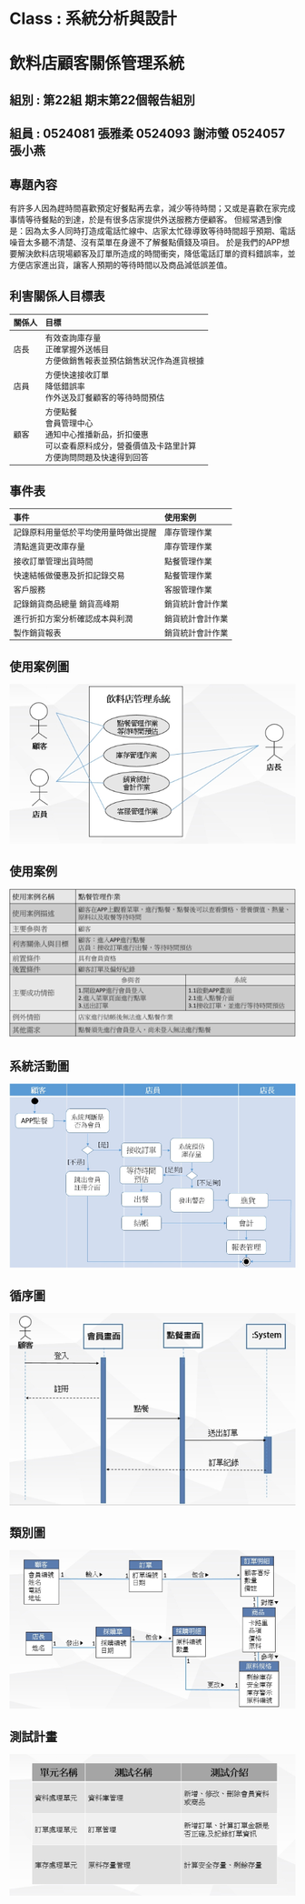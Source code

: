# Class : 系統分析與設計
# 飲料店顧客關係管理系統
## 組別 : 第22組 期末第22個報告組別
## 組員 : 0524081 張雅柔 0524093 謝沛螢 0524057 張小燕
## 專題內容

有許多人因為趕時間喜歡預定好餐點再去拿，減少等待時間；又或是喜歡在家完成事情等待餐點的到達，於是有很多店家提供外送服務方便顧客。
但經常遇到像是：因為太多人同時打造成電話忙線中、店家太忙碌導致等待時間超乎預期、電話噪音太多聽不清楚、沒有菜單在身邊不了解餐點價錢及項目。
於是我們的APP想要解決飲料店現場顧客及訂單所造成的時間衝突，降低電話訂單的資料錯誤率，並方便店家進出貨，讓客人預期的等待時間以及商品減低誤差值。

## 利害關係人目標表
| 關係人 | 目標 |
|:------ |:------|
| 店長 |   有效查詢庫存量  <br />    正確掌握外送帳目  <br />    方便做銷售報表並預估銷售狀況作為進貨根據 |
| 店員 |   方便快速接收訂單  <br />     降低錯誤率  <br />    作外送及訂餐顧客的等待時間預估 |
| 顧客 |   方便點餐  <br />  會員管理中心  <br />  通知中心推播新品，折扣優惠  <br />  可以查看原料成分，營養價值及卡路里計算 <br /> 方便詢問問題及快速得到回答 |

## 事件表
| 事件 | 使用案例 |
|:------ |:------|
|記錄原料用量低於平均使用量時做出提醒  | 庫存管理作業 |
| 清點進貨更改庫存量 | 庫存管理作業 |
| 接收訂單管理出貨時間 |點餐管理作業 |
| 快速結帳做優惠及折扣記錄交易 | 點餐管理作業 |
| 客戶服務 | 客服管理作業 |
|記錄銷貨商品總量 銷貨高峰期 |銷貨統計會計作業 |
| 進行折扣方案分析確認成本與利潤 |銷貨統計會計作業 |
| 製作銷貨報表 | 銷貨統計會計作業 | 

## 使用案例圖
![Alt text](https://github.com/0524081/0524081/blob/master/%E4%BD%BF%E7%94%A8%E6%A1%88%E4%BE%8B%E5%9C%96.jpg)

## 使用案例
![Alt text](https://github.com/0524081/0524081/blob/master/%E4%BD%BF%E7%94%A8%E6%A1%88%E4%BE%8B.png)

## 系統活動圖
![Alt text](https://github.com/0524081/0524081/blob/master/%E7%B3%BB%E7%B5%B1%E6%B4%BB%E5%8B%95%E5%9C%96.jpg)

## 循序圖
![Alt text](https://github.com/0524081/0524081/blob/master/%E5%BE%AA%E5%BA%8F%E5%9C%96.jpg)

## 類別圖
![Alt text](https://github.com/0524081/0524081/blob/master/%E9%A1%9E%E5%88%A5%E5%9C%96.jpg)

## 測試計畫
![Alt text](https://github.com/0524081/0524081/blob/master/%E6%B8%AC%E8%A9%A6%E8%A8%88%E7%95%AB.jpg)
